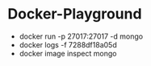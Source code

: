 # Docker-Playground
- docker run -p 27017:27017 -d mongo
- docker logs -f 7288df18a05d
- docker image inspect mongo

